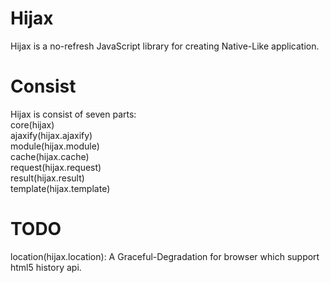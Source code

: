 Hijax
=======
Hijax is a no-refresh JavaScript library for creating Native-Like application.

Consist
=======
Hijax is consist of seven parts: <br />
core(hijax)<br />
ajaxify(hijax.ajaxify)<br />
module(hijax.module)<br />
cache(hijax.cache)<br />
request(hijax.request)<br />
result(hijax.result)<br />
template(hijax.template)

TODO
=======
location(hijax.location): A Graceful-Degradation for browser which support html5 history api.
